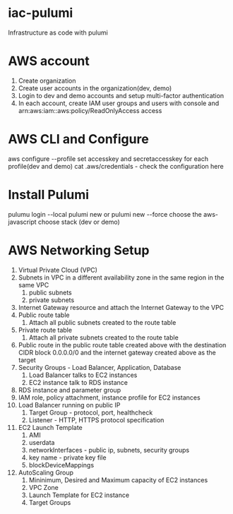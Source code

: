 # iac-pulumi
Infrastructure as code with pulumi

# AWS account
1. Create organization
2. Create user accounts in the organization(dev, demo)
3. Login to dev and demo accounts and setup multi-factor authentication
4. In each account, create IAM user groups and users with console and arn:aws:iam::aws:policy/ReadOnlyAccess access


# AWS CLI and Configure 
aws configure --profile 
    set accesskey and secretaccesskey for each profile(dev and demo)
cat .aws/credentials - check the configuration here

# Install Pulumi
pulumu login --local
pulumi new or pulumi new --force
    choose the aws-javascript
    choose stack (dev or demo)

# AWS Networking Setup
1. Virtual Private Cloud (VPC)
2. Subnets in VPC in a different availability zone in the same region in the same VPC
   1. public subnets
   2. private subnets
3. Internet Gateway resource and attach the Internet Gateway to the VPC
4. Public route table
   1. Attach all public subnets created to the route table
5. Private route table
   1. Attach all private subnets created to the route table
6. Public route in the public route table created above with the destination CIDR block 0.0.0.0/0 and the internet gateway created above as the target
7. Security Groups - Load Balancer, Application, Database
   1. Load Balancer talks to EC2 instances
   2. EC2 instance talk to RDS instance
8. RDS instance and parameter group
9.  IAM role, policy attachment, instance profile for EC2 instances
10. Load Balancer running on public IP 
    1.  Target Group - protocol, port, healthcheck
    2.  Listener - HTTP, HTTPS protocol specification
11. EC2 Launch Template
    1.  AMI
    2.  userdata
    3.  networkInterfaces - public ip, subnets, security groups
    4.  key name - private key file
    5.  blockDeviceMappings
12. AutoScaling Group 
    1.  Mininimum, Desired and Maximum capacity of EC2 instances
    2.  VPC Zone
    3.  Launch Template for EC2 instance
    4.  Target Groups

